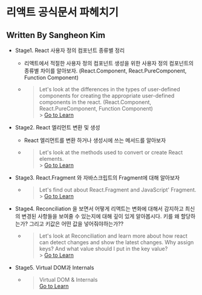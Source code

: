 # 리액트 공식문서 파헤치기

## Written By Sangheon Kim

- Stage1. React 사용자 정의 컴포넌트 종류별 정리

  - 리액트에서 적절한 사용자 정의 컴포넌트 생성을 위한 사용자 정의 컴포넌트의 종류별 차이를 알아보자. (React.Component, React.PureComponent, Function Component)
  - > Let's look at the differences in the types of user-defined components for creating the appropriate user-defined components in the react. (React.Component, React.PureComponent, Function Component)
    > <br /> > <a href="https://github.com/sangheon-kim/React-docs-analyze/blob/master/src/Pages/1.ComponentType/README.md">Go to Learn</a>

- Stage2. React 엘리먼트 변환 및 생성

  - React 엘리먼트를 변환 하거나 생성시에 쓰는 메서드를 알아보자
  - > Let's look at the methods used to convert or create React elements. <br /> > <a href="https://github.com/sangheon-kim/React-docs-analyze/blob/master/src/Pages/2.ElementConversion/README.md">Go to Learn</a>

- Stage3. React.Fragment 와 자바스크립트의 Fragment에 대해 알아보자

  - > Let's find out about React.Fragment and JavaScript' Fragment.<br /> > <a href="https://github.com/sangheon-kim/React-docs-analyze/blob/master/src/Pages/3.Fragments/README.md">Go to Learn</a>

- Stage4. Reconciliation 을 보면서 어떻게 리액트는 변화에 대해서 감지하고 최신의 변경된 사항들을 보여줄 수 있는지에 대해 깊이 있게 알아봅시다. 키를 왜 할당하는가? 그리고 키값은 어떤 값을 넣어줘야하는가??

  - > Let's look at Reconciliation and learn more about how react can detect changes and show the latest changes. Why assign keys? And what value should I put in the key value?
    > <br /> > <a href="https://github.com/sangheon-kim/React-docs-analyze/tree/master/src/Pages/4.Reconciliation/README.md">Go to Learn</a>

- Stage5. Virtual DOM과 Internals
  - > Virtual DOM & Internals
    > <br /> <a href="https://github.com/sangheon-kim/React-docs-analyze/tree/master/src/Pages/5.VirtualDOM">Go to Learn</a>

